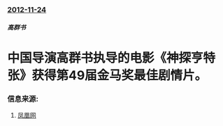 ### [2012-11-24](/news/2012/11/24/index.md)

##### 高群书
# 中国导演高群书执导的电影《神探亨特张》获得第49届金马奖最佳剧情片。




### 信息来源:

1. [凤凰网](http://ent.ifeng.com/movie/special/49goldenhorse/ceremony/detail_2012_11/24/19506485_0.shtml)

